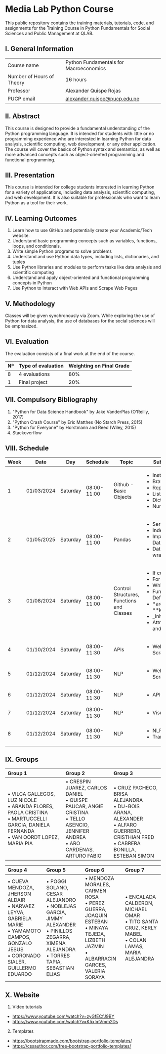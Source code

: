 # Media Lab Python Course

This public repository contains the training materials, tutorials, code, and assignments for the Training Course in Python Fundamentals for Social Sciences and Public Management at QLAB.

## I. General Information

|  | | 
|:-------------------|---|
| Course name | Python Fundamentals for Macroeconomics | 
| Number of Hours of Theory | 16 hours |
| Professor | Alexander Quispe Rojas |
| PUCP email | alexander.quispe@pucp.edu.pe |


## II. Abstract

This course is designed to provide a fundamental understanding of the Python programming language. It is intended for students with little or no programming experience who are interested in learning Python for data analysis, scientific computing, web development, or any other application. The course will cover the basics of Python syntax and semantics, as well as more advanced concepts such as object-oriented programming and functional programming.

## III. Presentation

This course is intended for college students interested in learning Python for a variety of applications, including data analysis, scientific computing, and web development. It is also suitable for professionals who want to learn Python as a tool for their work.

## IV. Learning Outcomes

1.	Learn how to use GitHub and potentially create your Academic/Tech website.
2.	Understand basic programming concepts such as variables, functions, loops, and conditionals.
3.	Write simple Python programs to solve problems
4.	Understand and use Python data types, including lists, dictionaries, and tuples
5.	Use Python libraries and modules to perform tasks like data analysis and scientific computing
6.	Understand and apply object-oriented and functional programming concepts in Python
7.	Use Python to Interact with Web APIs and Scrape Web Pages

## V. Methodology

Classes will be given synchronously via Zoom. While exploring the use of Python for data analysis, the use of databases for the social sciences will be emphasized.

## VI. Evaluation

The evaluation consists of a final work at the end of the course.

| Nº | Type of evaluation | Weighting on Final Grade |
|:-------------------|---| ---|
| 8 | 4 evaluations | 80% |
| 1 | Final project | 20%|

## VII. Compulsory Bibliography

1.	"Python for Data Science Handbook" by Jake VanderPlas (O'Reilly, 2017) 
2.	"Python Crash Course" by Eric Matthes (No Starch Press, 2015) 
3.	"Python for Everyone" by Horstmann and Reed (Wiley, 2015)
4.	Stackoverflow

## VIII. Schedule

|Week|Date|Day|Schedule|Topic|Subtopic
|---|---|---|---|---|---
|1|01/03/2024|Saturday|08:00-11:00| Github - Basic Objects| <ul>  <li>Installation</li>   <li>Branches</li>   <li>Repository </li> <li>Lists</li>   <li>Dictionaries</li>   <li>NumPy </li> </ul>   
|2|01/05/2025|Saturday|08:00-11:00| Pandas | <ul>  <li> Series </li>   <li>Indexing</li>   <li>Importing Data </li> <li> Data wrangling </li> </ul>      
|3|01/08/2024|Saturday|08:00-11:00 | Control Structures, Functions and Classes| <ul>  <li> If condition </li>   <li> For loop</li>   <li> While Loop</li> <li> Function Definitions </li>   <li> *args and **kwwargs </li>   <li> \_init_</li> <li> Attributes and Methods</li> </ul>    
|4|01/10/2024|Saturday|08:00-11:30| APIs| <ul>  <li>Web Scrapping I </li>  </ul>   
|5|01/12/2024|Saturday|08:00-11:30| NLP| <ul>   <li>Web Scrapping II </li>   </ul> 
|6|01/12/2024|Saturday|08:00-11:30| NLP| <ul>  <li> APIs</li>   </ul> 
|7|01/12/2024|Saturday|08:00-11:30| NLP| <ul>  <li> Visualization </li>   </ul> 
|8|01/12/2024|Saturday|08:00-11:30| NLP| <ul>  <li> NLP </li>   <li> Transformers </li>   </ul> 
## IX. Groups

| Group 1 | Group 2 | Group 3 |
|:---|:---|:---|
| • VILCA GALLEGOS, LUZ NICOLE <br> • ARANDA FLORES, PAOLA CRISTINA <br> • MARTUCCELLI GARCIA, DANIELA FERNANDA <br> • VAN OORDT LOPEZ, MARIA PIA | • CRESPIN JUAREZ, CARLOS DANIEL <br> • QUISPE PAUCAR, ANGIE CRISTINA <br> • TELLO ASENCIO, JENNIFER ANDREA <br> • ARO CARDENAS, ARTURO FABIO | <br> • CRUZ PACHECO, BRISA ALEJANDRA <br> • DU-BOIS ARANA, ALEXANDER <br> • ALFARO GUERRERO, CRISTHIAN FRED <br> • CABRERA BONILLA, ESTEBAN SIMON |



| Group 4 | Group 5 | Group 6 | Group 7 |
|:---|:---|:---|:---|
| • CUEVA MENDOZA, JHERSON ALDAIR <br> • NARVAEZ LEYVA, GABRIELA MARIE <br> • YAMAMOTO CAMPOS, GONZALO JESUS <br> • CORONADO SIALER, GUILLERMO EDUARDO | • POGGI SOLANO, CESAR ALEJANDRO <br> • NOBLEJAS GARCIA, JIMMY ALEXANDER <br> • PINILLOS ZEGARRA, XIMENA ALEJANDRA <br> • TORRES TAPIA, SEBASTIAN ELIAS | • MENDOZA MORALES, CARMEN ROSA <br> • PEREZ GUERRA, JOAQUIN ESTEBAN <br> • MINAYA TEJEDA, LIZBETH JAZMIN <br> • ALBARRACIN GARCES, VALERIA SORAYA |• ENCALADA CALDERON, MICHAEL OMAR <br> • TITO SANTA CRUZ, KERLY MABEL <br> • COLAN LAMAS, MARIA ALEJANDRA |

## X. Website

1. Video tutorials
- https://www.youtube.com/watch?v=zyGfECfJ9BY
- https://www.youtube.com/watch?v=K5xImVmm2Ds


2. Templates
- https://bootstrapmade.com/bootstrap-portfolio-templates/
- https://cssauthor.com/free-bootstrap-portfolio-templates/





